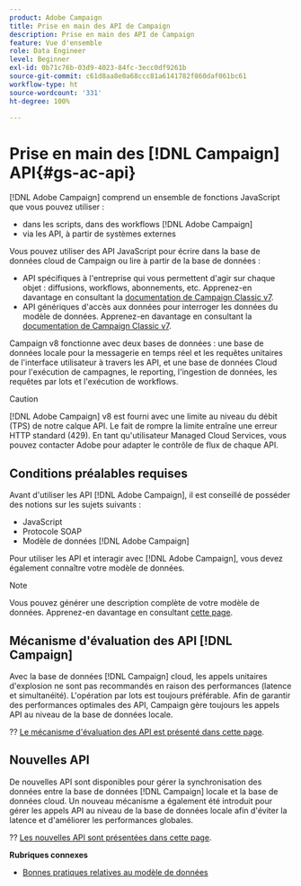 ```yaml
---
product: Adobe Campaign
title: Prise en main des API de Campaign
description: Prise en main des API de Campaign
feature: Vue d'ensemble
role: Data Engineer
level: Beginner
exl-id: 0b71c76b-03d9-4023-84fc-3ecc0df9261b
source-git-commit: c61d8aa8e0a68ccc81a6141782f860daf061bc61
workflow-type: ht
source-wordcount: '331'
ht-degree: 100%

---
```


# Prise en main des [!DNL Campaign] API{#gs-ac-api}

[!DNL Adobe Campaign] comprend un ensemble de fonctions JavaScript que vous pouvez utiliser :

* dans les scripts, dans des workflows [!DNL Adobe Campaign]
* via les API, à partir de systèmes externes

Vous pouvez utiliser des API JavaScript pour écrire dans la base de données cloud de Campaign ou lire à partir de la base de données :

* API spécifiques à l&#39;entreprise qui vous permettent d&#39;agir sur chaque objet : diffusions, workflows, abonnements, etc. Apprenez-en davantage en consultant la [documentation de Campaign Classic v7](https://experienceleague.adobe.com/docs/campaign-classic/using/configuring-campaign-classic/api/business-oriented-apis.html?lang=fr).
* API génériques d&#39;accès aux données pour interroger les données du modèle de données. Apprenez-en davantage en consultant la [documentation de Campaign Classic v7](https://experienceleague.adobe.com/docs/campaign-classic/using/configuring-campaign-classic/api/data-oriented-apis.html?lang=fr).

Campaign v8 fonctionne avec deux bases de données : une base de données locale pour la messagerie en temps réel et les requêtes unitaires de l&#39;interface utilisateur à travers les API, et une base de données Cloud pour l&#39;exécution de campagnes, le reporting, l&#39;ingestion de données, les requêtes par lots et l&#39;exécution de workflows.

>[!CAUTION]
>
>[!DNL Adobe Campaign] v8 est fourni avec une limite au niveau du débit (TPS) de notre calque API. Le fait de rompre la limite entraîne une erreur HTTP standard (429). En tant qu&#39;utilisateur Managed Cloud Services, vous pouvez contacter Adobe pour adapter le contrôle de flux de chaque API.


## Conditions préalables requises

Avant d&#39;utiliser les API [!DNL Adobe Campaign], il est conseillé de posséder des notions sur les sujets suivants :

* JavaScript
* Protocole SOAP
* Modèle de données [!DNL Adobe Campaign]

Pour utiliser les API et interagir avec [!DNL Adobe Campaign], vous devez également connaître votre modèle de données.

>[!NOTE]
>Vous pouvez générer une description complète de votre modèle de données. Apprenez-en davantage en consultant [cette page](datamodel.md).

## Mécanisme d&#39;évaluation des API [!DNL Campaign]

Avec la base de données [!DNL Campaign] cloud, les appels unitaires d&#39;explosion ne sont pas recommandés en raison des performances (latence et simultanéité). L&#39;opération par lots est toujours préférable. Afin de garantir des performances optimales des API, Campaign gère toujours les appels API au niveau de la base de données locale.

?? [Le mécanisme d&#39;évaluation des API est présenté dans cette page](staging.md).

## Nouvelles API

De nouvelles API sont disponibles pour gérer la synchronisation des données entre la base de données [!DNL Campaign] locale et la base de données cloud. Un nouveau mécanisme a également été introduit pour gérer les appels API au niveau de la base de données locale afin d&#39;éviter la latence et d&#39;améliorer les performances globales.

?? [Les nouvelles API sont présentées dans cette page](new-apis.md).

**Rubriques connexes**

* [Bonnes pratiques relatives au modèle de données](datamodel-best-practices.md)
